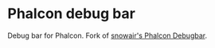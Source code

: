 # Phalcon debug bar

Debug bar for Phalcon. Fork of [snowair's Phalcon Debugbar](https://github.com/snowair/phalcon-debugbar).
